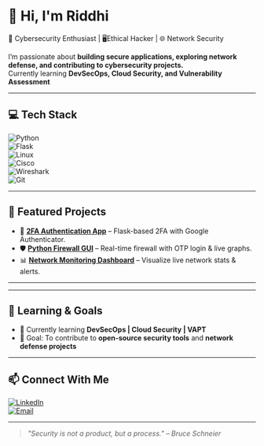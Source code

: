 # 👋 Hi, I'm Riddhi

🔐 Cybersecurity Enthusiast | 🖥️Ethical Hacker | 🌐 Network Security 

I’m passionate about **building secure applications, exploring network defense, and contributing to cybersecurity projects.**  
Currently learning **DevSecOps, Cloud Security, and Vulnerability Assessment**  

---

## 💻 Tech Stack  
![Python](https://img.shields.io/badge/Python-3776AB?style=for-the-badge&logo=python&logoColor=white)  
![Flask](https://img.shields.io/badge/Flask-000000?style=for-the-badge&logo=flask&logoColor=white)  
![Linux](https://img.shields.io/badge/Linux-FCC624?style=for-the-badge&logo=linux&logoColor=black)  
![Cisco](https://img.shields.io/badge/Cisco-1BA0D7?style=for-the-badge&logo=cisco&logoColor=white)  
![Wireshark](https://img.shields.io/badge/Wireshark-1679A7?style=for-the-badge&logo=wireshark&logoColor=white)  
![Git](https://img.shields.io/badge/Git-F05032?style=for-the-badge&logo=git&logoColor=white)  

---

## 🚀 Featured Projects  
- 🔐 [**2FA Authentication App**](https://github.com/YourUsername/2fa-app) – Flask-based 2FA with Google Authenticator.  
- 🛡️ [**Python Firewall GUI**](https://github.com/YourUsername/python-firewall) – Real-time firewall with OTP login & live graphs.  
- 📊 [**Network Monitoring Dashboard**](https://github.com/YourUsername/network-monitor) – Visualize live network stats & alerts.  

---


---

## 🎯 Learning & Goals  
- 📖 Currently learning **DevSecOps | Cloud Security | VAPT**  
- 🎯 Goal: To contribute to **open-source security tools** and **network defense projects**  

---

## 📫 Connect With Me  
[![LinkedIn](https://img.shields.io/badge/LinkedIn-blue?style=for-the-badge&logo=linkedin)](www.linkedin.com/in/riddhiiii)  
[![Email](https://img.shields.io/badge/Email-D14836?style=for-the-badge&logo=gmail&logoColor=white)](mailto:iriddhiks@gmail.com)  

---

> *"Security is not a product, but a process." – Bruce Schneier*  
